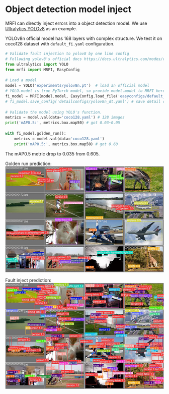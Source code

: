 # Object detection model inject

MRFI can directly inject errors into a object detection model. We use [Ultralytics YOLOv8](https://docs.ultralytics.com/modes/val/) as an example.

YOLOv8n official model has 168 layers with complex structure.
We test it on coco128 dataset with `default_fi.yaml` configuration.

```python
# Validate fault injection to yolov8 by one line config
# Following yolov8's official docs https://docs.ultralytics.com/modes/val/
from ultralytics import YOLO
from mrfi import MRFI, EasyConfig

# Load a model
model = YOLO('experiments/yolov8n.pt')  # load an official model
# YOLO.model is true PyTorch model, so provide model.model to MRFI here
fi_model = MRFI(model.model, EasyConfig.load_file('easyconfigs/default_fi.yaml')) 
# fi_model.save_config('detailconfigs/yolov8n_dt.yaml') # save detail config

# Validate the model using YOLO's function.
metrics = model.val(data='coco128.yaml') # 128 images
print('mAP0.5:', metrics.box.map50) # got 0.03~0.05

with fi_model.golden_run():
    metrics = model.val(data='coco128.yaml')
    print('mAP0.5:', metrics.box.map50) # got 0.60
```

The mAP0.5 metric drop to 0.035 from 0.605.

Golden run prediction:
![yolov8_golden](assets/yolov8_golden.jpg)

Fault inject prediction:
![yolov8_fi](assets/yolov8_fi.jpg)
